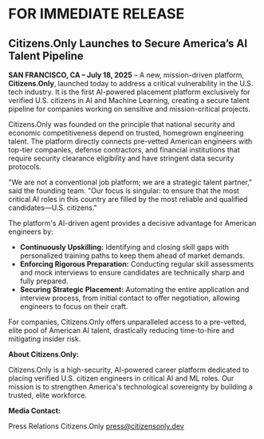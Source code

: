 # FOR IMMEDIATE RELEASE

## Citizens.Only Launches to Secure America’s AI Talent Pipeline

**SAN FRANCISCO, CA – July 18, 2025** – A new, mission-driven platform, **Citizens.Only**, launched today to address a critical vulnerability in the U.S. tech industry. It is the first AI-powered placement platform exclusively for verified U.S. citizens in AI and Machine Learning, creating a secure talent pipeline for companies working on sensitive and mission-critical projects.

Citizens.Only was founded on the principle that national security and economic competitiveness depend on trusted, homegrown engineering talent. The platform directly connects pre-vetted American engineers with top-tier companies, defense contractors, and financial institutions that require security clearance eligibility and have stringent data security protocols.

"We are not a conventional job platform; we are a strategic talent partner," said the founding team. "Our focus is singular: to ensure that the most critical AI roles in this country are filled by the most reliable and qualified candidates—U.S. citizens."

The platform's AI-driven agent provides a decisive advantage for American engineers by:

*   **Continuously Upskilling:** Identifying and closing skill gaps with personalized training paths to keep them ahead of market demands.
*   **Enforcing Rigorous Preparation:** Conducting regular skill assessments and mock interviews to ensure candidates are technically sharp and fully prepared.
*   **Securing Strategic Placement:** Automating the entire application and interview process, from initial contact to offer negotiation, allowing engineers to focus on their craft.

For companies, Citizens.Only offers unparalleled access to a pre-vetted, elite pool of American AI talent, drastically reducing time-to-hire and mitigating insider risk.

**About Citizens.Only:**

Citizens.Only is a high-security, AI-powered career platform dedicated to placing verified U.S. citizen engineers in critical AI and ML roles. Our mission is to strengthen America's technological sovereignty by building a trusted, elite workforce.

**Media Contact:**

Press Relations
Citizens.Only
[press@citizensonly.dev](mailto:press@citizensonly.dev)

###